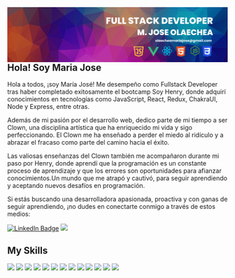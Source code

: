 <img align="right" src="https://github.com/OLAEMJO8/Portfolio2024/blob/main/src/Assets/banner.png?raw=true" />




<h2>Hola! Soy <a> Maria Jose</a></h2>
  
Hola a todos, ¡soy María José! Me desempeño como Fullstack Developer tras haber completado exitosamente el bootcamp Soy Henry, donde adquirí conocimientos en tecnologías como JavaScript, React, Redux, ChakraUI, Node y Express, entre otras.

Además de mi pasión por el desarrollo web, dedico parte de mi tiempo a ser Clown, una disciplina artística que ha enriquecido mi vida y sigo perfeccionando. El Clown me ha enseñado a perder el miedo al ridículo y a abrazar el fracaso como parte del camino hacia el éxito.

Las valiosas enseñanzas del Clown también me acompañaron durante mi paso por Henry, donde aprendí que la programación es un constante proceso de aprendizaje y que los errores son oportunidades para afianzar conocimientos.Un mundo que me atrapó y cautivó, para seguir aprendiendo y aceptando nuevos desafíos en programación. 

Si estás buscando una desarrolladora apasionada, proactiva y con ganas de seguir aprendiendo, ¡no dudes en conectarte conmigo a través de estos medios:

<p><a href="https://www.linkedin.com/in/mjolaechea/"><img src="https://img.shields.io/badge/-@mjolaechea-0077B5?style=flat-square&amp;labelColor=0077B5&amp;logo=LinkedIn&amp;link=https://www.linkedin.com/in/mjolaechea/" alt="LinkedIn Badge"></a>  <img src="https://img.shields.io/badge/-olaecheamariajose@gmail.com-0077B5?style=flat-square&amp;labelColor=0077B5&amp;logo=Gmail&amp; alt="Gmail Badge"></p>


## My Skills 
<p align="left">
<img width ='32px' src ='https://raw.githubusercontent.com/rahulbanerjee26/githubAboutMeGenerator/main/icons/nodejs.svg'>
<img width ='32px' src ='https://raw.githubusercontent.com/rahulbanerjee26/githubAboutMeGenerator/main/icons/express.svg'>
<img width ='32px' src ='https://raw.githubusercontent.com/rahulbanerjee26/githubAboutMeGenerator/main/icons/postgresql.svg'>
<img width ='32px' src ='https://raw.githubusercontent.com/rahulbanerjee26/githubAboutMeGenerator/main/icons/mysql.svg'>
<img width ='32px' src ='https://raw.githubusercontent.com/rahulbanerjee26/githubAboutMeGenerator/main/icons/reactjs.svg'>
<img width ='32px' src ='https://raw.githubusercontent.com/rahulbanerjee26/githubAboutMeGenerator/main/icons/redux.svg'>
<img width ='32px' src ='https://raw.githubusercontent.com/rahulbanerjee26/githubAboutMeGenerator/main/icons/html.svg'>
<img width ='32px' src ='https://raw.githubusercontent.com/rahulbanerjee26/githubAboutMeGenerator/main/icons/css.svg'>
<img width ='32px' src ='https://raw.githubusercontent.com/rahulbanerjee26/githubAboutMeGenerator/main/icons/javascript.svg'>
<img width ='32px' src ='https://raw.githubusercontent.com/rahulbanerjee26/githubAboutMeGenerator/main/icons/java.svg'>
<img width ='32px' src ='https://raw.githubusercontent.com/rahulbanerjee26/githubAboutMeGenerator/main/icons/spring.svg'>
<img width ='32px' src ='https://raw.githubusercontent.com/rahulbanerjee26/githubAboutMeGenerator/main/icons/postman.svg'>
<img width ='32px' src ='https://raw.githubusercontent.com/rahulbanerjee26/githubAboutMeGenerator/main/icons/git.svg'>
</p>




<br/>  


 


<br />


